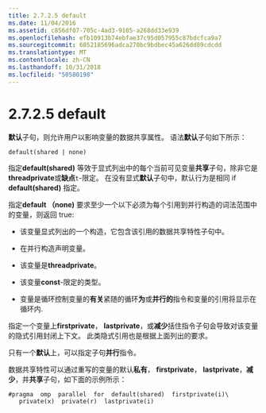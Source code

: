 ```yaml
---
title: 2.7.2.5 default
ms.date: 11/04/2016
ms.assetid: c856df07-705c-4ad3-9105-a268dd33e939
ms.openlocfilehash: efb10913b74ebfae37c95d057955c87bdcfca9a7
ms.sourcegitcommit: 6052185696adca270bc9bdbec45a626dd89cdcdd
ms.translationtype: MT
ms.contentlocale: zh-CN
ms.lasthandoff: 10/31/2018
ms.locfileid: "50580198"
---
```

# <a name="2725-default"></a>2.7.2.5 default

**默认**子句，则允许用户以影响变量的数据共享属性。 语法**默认**子句如下所示：

```
default(shared | none)
```

指定**default(shared)** 等效于显式列出中的每个当前可见变量**共享**子句，除非它是**threadprivate**或**缺点**`t`-限定。 在没有显式**默认**子句中，默认行为是相同 if **default(shared)** 指定。

指定**default （none)** 要求至少一个以下必须为每个引用到并行构造的词法范围中的变量，则返回 true:

- 该变量显式列出的一个构造，它包含该引用的数据共享特性子句中。

- 在并行构造声明变量。

- 该变量是**threadprivate**。

- 该变量**const**-限定的类型。

- 变量是循环控制变量的**有关**紧随的循环**为**或**并行的**指令和变量的引用将显示在循环内.

指定一个变量上**firstprivate**， **lastprivate**，或**减少**括住指令子句会导致对该变量的隐式引用封闭上下文。 此类隐式引用也是根据上面列出的要求。

只有一个**默认**上，可以指定子句**并行**指令。

数据共享特性可以通过重写的变量的默认**私有**， **firstprivate**， **lastprivate**，**减少**，并**共享**子句，如下面的示例所示：

```
#pragma  omp  parallel  for  default(shared)  firstprivate(i)\
   private(x)  private(r)  lastprivate(i)
```